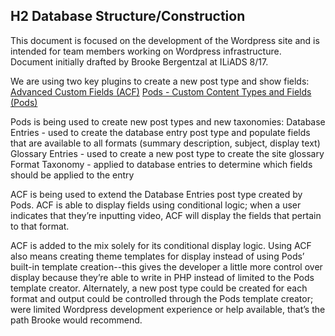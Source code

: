 
## H2 Database Structure/Construction

This document is focused on the development of the Wordpress site and is intended for team members working on Wordpress infrastructure. Document initially drafted by Brooke Bergentzal at ILiADS 8/17.

We are using two key plugins to create a new post type and show fields:
[Advanced Custom Fields (ACF)](https://www.advancedcustomfields.com/)
[Pods - Custom Content Types and Fields (Pods)](https://pods.io/)

Pods is being used to create new post types and new taxonomies:
Database Entries - used to create the database entry post type and populate fields that are available to all formats (summary description, subject, display text)
Glossary Entries - used to create a new post type to create the site glossary
Format Taxonomy - applied to database entries to determine which fields should be applied to the entry

ACF is being used to extend the Database Entries post type created by Pods. ACF is able to display fields using conditional logic; when a user indicates that they’re inputting video, ACF will display the fields that pertain to that format.

ACF is added to the mix solely for its conditional display logic. Using ACF also means creating theme templates for display instead of using Pods’ built-in template creation--this gives the developer a little more control over display because they’re able to write in PHP instead of limited to the Pods template creator. Alternately, a new post type could be created for each format and output could be controlled through the Pods template creator; were limited Wordpress development experience or help available, that’s the path Brooke would recommend.
